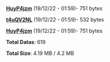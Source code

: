 [**HuyP4jzm**](/data/HuyP4jzm.txt) (19/12/22 - 01:59)- 751 bytes

[**t4uQV2NL**](/data/t4uQV2NL.txt) (19/12/22 - 01:59)- 532 bytes

[**HuyP4jzm**](/data/HuyP4jzm.txt) (19/12/22 - 01:59)- 751 bytes

**Total Datas**: 619

**Total Size**: 4.19 MB / 4.2 MB